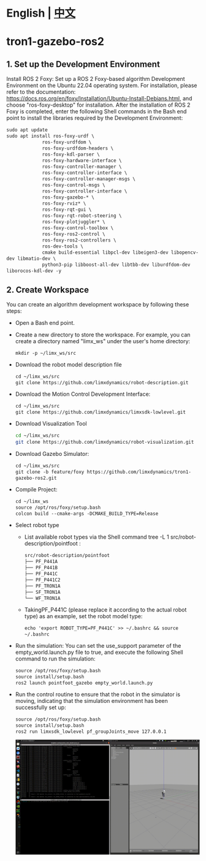 # English | [中文](README_cn.md)
# tron1-gazebo-ros2

## 1. Set up the Development Environment 

Install ROS 2 Foxy: Set up a ROS 2 Foxy-based algorithm Development Environment on the Ubuntu 22.04 operating system. For installation, please refer to the documentation: https://docs.ros.org/en/foxy/Installation/Ubuntu-Install-Debians.html, and choose "ros-foxy-desktop" for installation. After the installation of ROS 2 Foxy is completed, enter the following Shell commands in the Bash end point to install the libraries required by the Development Environment:
```
sudo apt update
sudo apt install ros-foxy-urdf \
             ros-foxy-urdfdom \
             ros-foxy-urdfdom-headers \
             ros-foxy-kdl-parser \
             ros-foxy-hardware-interface \
             ros-foxy-controller-manager \
             ros-foxy-controller-interface \
             ros-foxy-controller-manager-msgs \
             ros-foxy-control-msgs \
             ros-foxy-controller-interface \
             ros-foxy-gazebo-* \
             ros-foxy-rviz* \
             ros-foxy-rqt-gui \
             ros-foxy-rqt-robot-steering \
             ros-foxy-plotjuggler* \
             ros-foxy-control-toolbox \
             ros-foxy-ros2-control \
             ros-foxy-ros2-controllers \
             ros-dev-tools \
             cmake build-essential libpcl-dev libeigen3-dev libopencv-dev libmatio-dev \
             python3-pip libboost-all-dev libtbb-dev liburdfdom-dev liborocos-kdl-dev -y
```

## 2. Create Workspace

You can create an algorithm development workspace by following these steps: 
- Open a Bash end point.
- Create a new directory to store the workspace. For example, you can create a directory named "limx_ws" under the user's home directory:

  ```
  mkdir -p ~/limx_ws/src
  ```

- Download the robot model description file

  ```
  cd ~/limx_ws/src
  git clone https://github.com/limxdynamics/robot-description.git
  ```

- Download the Motion Control Development Interface:

  ```
  cd ~/limx_ws/src
  git clone https://github.com/limxdynamics/limxsdk-lowlevel.git
  ```

- Download Visualization Tool

  ```Bash
  cd ~/limx_ws/src
  git clone https://github.com/limxdynamics/robot-visualization.git
  ```

- Download Gazebo Simulator:

  ```
  cd ~/limx_ws/src
  git clone -b feature/foxy https://github.com/limxdynamics/tron1-gazebo-ros2.git
  ```

- Compile Project:

  ```
  cd ~/limx_ws
  source /opt/ros/foxy/setup.bash
  colcon build --cmake-args -DCMAKE_BUILD_TYPE=Release
  ```

- Select robot type
  - List available robot types via the Shell command tree -L 1 src/robot-description/pointfoot : 

    ```
    src/robot-description/pointfoot
    ├── PF_P441A
    ├── PF_P441B
    ├── PF_P441C
    ├── PF_P441C2
    ├── PF_TRON1A
    ├── SF_TRON1A
    └── WF_TRON1A
    ```

  - TakingPF_P441C (please replace it according to the actual robot type) as an example, set the robot model type:

    ```
    echo 'export ROBOT_TYPE=PF_P441C' >> ~/.bashrc && source ~/.bashrc
    ```

- Run the simulation: You can set the use_support parameter of the empty_world.launch.py file to true, and execute the following Shell command to run the simulation:

  ```
  source /opt/ros/foxy/setup.bash
  source install/setup.bash
  ros2 launch pointfoot_gazebo empty_world.launch.py
  ```

- Run the control routine to ensure that the robot in the simulator is moving, indicating that the simulation environment has been successfully set up:

  ```
  source /opt/ros/foxy/setup.bash
  source install/setup.bash
  ros2 run limxsdk_lowlevel pf_groupJoints_move 127.0.0.1
  ```

  ![](doc/simulator.gif)
